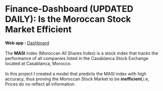 # Finance-Dashboard (UPDATED DAILY): Is the Moroccan Stock Market Efficient 
**Web app :** <a href="https://masi-dashboard.herokuapp.com/" target="_blank" aria-pressed="true">Dashboard</a> <br> <br>
The **MASI** index (Moroccan All Shares Index) is a stock index that tracks the performance of all companies listed in the Casablanca Stock Exchange located at Casablanca, Morocco. <br> <br>
In this project I created a model that predicts the MASI index with high accuracy, thus proving the Moroccan Stock Market to be **inefficient**,i.e, Prices do no reflect all information.
